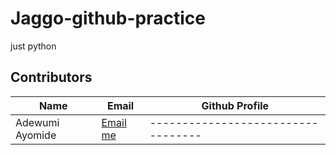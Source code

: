 # Jaggo-github-practice
just python

## Contributors

|Name            | Email                                         | Github Profile                   |
|----------------|-----------------------------------------------|----------------------------------|
|Adewumi Ayomide |[Email me](mailto:adewumiayomide018@gmail.com) |----------------------------------|
